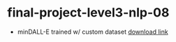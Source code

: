 # final-project-level3-nlp-08

- minDALL-E trained w/ custom dataset [download link](https://drive.google.com/drive/folders/13M-wK5HTNq54RwrSgyhhEG8Pp3grIPwT?usp=sharing)
